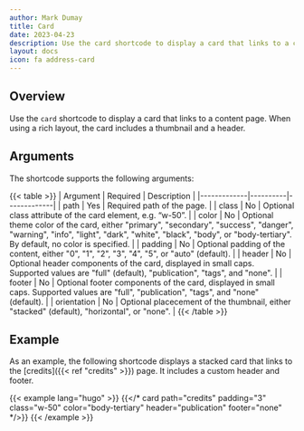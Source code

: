 ```yaml
---
author: Mark Dumay
title: Card
date: 2023-04-23
description: Use the card shortcode to display a card that links to a content page.
layout: docs
icon: fa address-card
---
```


## Overview

Use the `card` shortcode to display a card that links to a content page. When using a rich layout, the card includes a thumbnail and a header.

## Arguments

The shortcode supports the following arguments:

{{< table >}}
| Argument    | Required | Description |
|-------------|----------|-------------|
| path        | Yes | Required path of the page. |
| class       | No  | Optional class attribute of the card element, e.g. “w-50”. |
| color       | No  | Optional theme color of the card, either "primary", "secondary", "success", "danger", "warning", "info", "light", "dark", "white", "black", "body", or "body-tertiary". By default, no color is specified. |
| padding     | No  | Optional padding of the content, either "0", "1", "2", "3", "4", "5", or "auto" (default). |
| header      | No  | Optional header components of the card, displayed in small caps. Supported values are "full" (default), "publication", "tags", and "none". |
| footer      | No  | Optional footer components of the card, displayed in small caps. Supported values are "full", "publication", "tags", and "none" (default). |
| orientation | No  | Optional placecement of the thumbnail, either "stacked" (default), "horizontal", or "none". |
{{< /table >}}

## Example

As an example, the following shortcode displays a stacked card that links to the [credits]({{< ref "credits" >}}) page. It includes a custom header and footer.

<!-- markdownlint-disable MD037 -->
{{< example lang="hugo" >}}
{{</* card path="credits" padding="3" class="w-50" color="body-tertiary" header="publication" footer="none" */>}}
{{< /example >}}
<!-- markdownlint-enable MD037 -->
